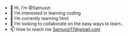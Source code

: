 - 👋 Hi, I’m @Samuxzi
- 👀 I’m interested in learning coding
- 🌱 I’m currently learning html 
- 💞️ I’m looking to collaborate on the easy ways to learn..
- 📫 How to reach me Samuxzi17@gmail.com

<!---
Samuxzi/Samuxzi is a ✨ special ✨ repository because its `README.md` (this file) appears on your GitHub profile.
You can click the Preview link to take a look at your changes.
--->
